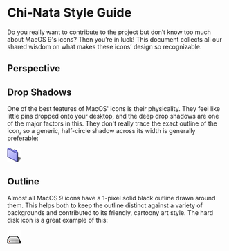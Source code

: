 # Chi-Nata Style Guide

Do you really want to contribute to the project but don’t know too much about MacOS 9's icons? Then you’re in luck! This document collects all our shared wisdom on what makes these icons’ design so recognizable.

## Perspective



## Drop Shadows

One of the best features of MacOS' icons is their physicality. They feel like little pins dropped onto your desktop, and the deep drop shadows are one of the major factors in this. They don't really trace the exact outline of the icon, so a generic, half-circle shadow across its width is generally preferable:

![folder](style-guide.assets/folder.png)

## Outline

Almost all MacOS 9 icons have a 1-pixel solid black outline drawn around them. This helps both to keep the outline distinct against a variety of backgrounds and contributed to its friendly, cartoony art style. The hard disk icon is a great example of this:

![drive-harddisk](style-guide.assets/drive-harddisk.png)
